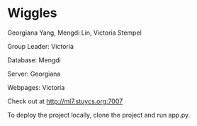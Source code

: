 Wiggles
===========

Georgiana Yang, Mengdi Lin, Victoria Stempel

Group Leader: Victoria

Database: Mengdi

Server: Georgiana

Webpages: Victoria

Check out at <a href="http://ml7.stuycs.org:7007">http://ml7.stuycs.org:7007</a>

To deploy the project locally, clone the project and run app.py.

